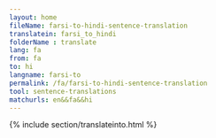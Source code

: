 ```yaml
---
layout: home
fileName: farsi-to-hindi-sentence-translation
translatein: farsi_to_hindi
folderName : translate
lang: fa
from: fa
to: hi
langname: farsi-to
permalink: /fa/farsi-to-hindi-sentence-translation
tool: sentence-translations
matchurls: en&&fa&&hi
---
```

{% include section/translateinto.html %}
